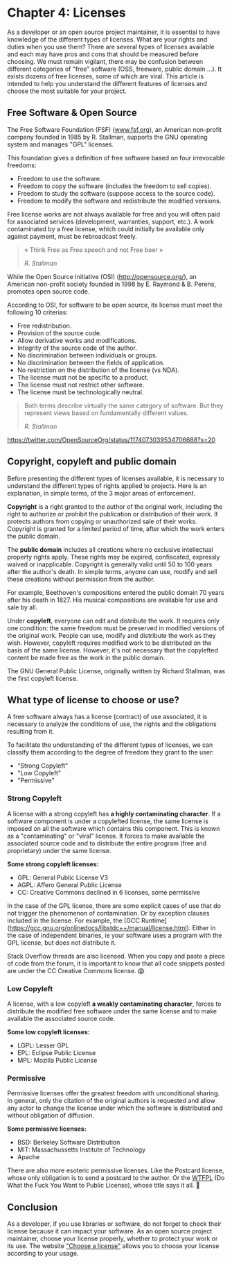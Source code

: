 # Chapter 4: Licenses

As a developer or an open source project maintainer, it is essential to have knowledge of the different types of licenses. What are your rights and duties when you use them? There are several types of licenses available and each may have pros and cons that should be measured before choosing. We must remain vigilant, there may be confusion between different categories of "free" software (OSS, freeware, public domain ...). It exists dozens of free licenses, some of which are viral. This article is intended to help you understand the different features of licenses and choose the most suitable for your project.

## Free Software & Open Source

The Free Software Foundation (FSF) (www.fsf.org), an American non-profit company founded in 1985 by R. Stallman, supports the GNU operating system and manages "GPL" licenses.

This foundation gives a definition of free software based on four irrevocable freedoms:

- Freedom to use the software.
- Freedom to copy the software (includes the freedom to sell copies).
- Freedom to study the software (suppose access to the source code).
- Freedom to modify the software and redistribute the modified versions.

Free license works are not always available for free and you will often paid for associated services (development, warranties, support, etc.). A work contaminated by a free license, which could initially be available only against payment, must be rebroadcast freely.

> « Think Free as Free speech and not Free beer »
>
> _R. Stallman_

While the Open Source Initiative (OSI) (http://opensource.org/), an American non-profit society founded in 1998 by E. Raymond & B. Perens, promotes open source code.

According to OSI, for software to be open source, its license must meet the following 10 criterias:

- Free redistribution.
- Provision of the source code.
- Allow derivative works and modifications.
- Integrity of the source code of the author.
- No discrimination between individuals or groups.
- No discrimination between the fields of application.
- No restriction on the distribution of the license (vs NDA).
- The license must not be specific to a product.
- The license must not restrict other software.
- The license must be technologically neutral.

> Both terms describe virtually the same category of software. But they represent views based on fundamentally different values.
>
> _R. Stallman_

https://twitter.com/OpenSourceOrg/status/1174073039534706688?s=20


## Copyright, copyleft and public domain

Before presenting the different types of licenses available, it is necessary to understand the different types of rights applied to projects. Here is an explanation, in simple terms, of the 3 major areas of enforcement.

**Copyright** is a right granted to the author of the original work, including the right to authorize or prohibit the publication or distribution of their work. It protects authors from copying or unauthorized sale of their works. Copyright is granted for a limited period of time, after which the work enters the public domain.

The **public domain** includes all creations where no exclusive intellectual property rights apply. These rights may be expired, confiscated, expressly waived or inapplicable. Copyright is generally valid until 50 to 100 years after the author's death. In simple terms, anyone can use, modify and sell these creations without permission from the author.

For example, Beethoven's compositions entered the public domain 70 years after his death in 1827. His musical compositions are available for use and sale by all.

Under **copyleft**, everyone can edit and distribute the work. It requires only one condition: the same freedom must be preserved in modified versions of the original work. People can use, modify and distribute the work as they wish. However, copyleft requires modified work to be distributed on the basis of the same license. However, it's not necessary that the copylefted content be made free as the work in the public domain.

The GNU General Public License, originally written by Richard Stallman, was the first copyleft license.


## What type of license to choose or use?

A free software always has a license (contract) of use associated, it is necessary to analyze the conditions of use, the rights and the obligations resulting from it.

To facilitate the understanding of the different types of licenses, we can classify them according to the degree of freedom they grant to the user:

- "Strong Copyleft"
- "Low Copyleft"
- "Permissive"


### Strong Copyleft

A license with a strong copyleft has **a highly contaminating character**. If a software component is under a copylefted license, the same license is imposed on all the software which contains this component. This is known as a "contaminating" or "viral" license. It forces to make available the associated source code and to distribute the entire program (free and proprietary) under the same license.

**Some strong copyleft licenses:**
- GPL: General Public License V3
- AGPL: Affero General Public License
- CC: Creative Commons declined in 6 licenses, some permissive

In the case of the GPL license, there are some explicit cases of use that do not trigger the phenomenon of contamination. Or by exception clauses included in the license. For example, the [GCC Runtime] (https://gcc.gnu.org/onlinedocs/libstdc++/manual/license.html). Either in the case of independent binaries, ie your software uses a program with the GPL license, but does not distribute it.

Stack Overflow threads are also licensed. When you copy and paste a piece of code from the forum, it is important to know that all code snippets posted are under the CC Creative Commons license. 😱


### Low Copyleft

A license, with a low copyleft **a weakly contaminating character**, forces to distribute the modified free software under the same license and to make available the associated source code.

**Some low copyleft licenses:**
- LGPL: Lesser GPL
- EPL: Eclipse Public License
- MPL: Mozilla Public License


### Permissive

Permissive licenses offer the greatest freedom with unconditional sharing. In general, only the citation of the original authors is requested and allow any actor to change the license under which the software is distributed and without obligation of diffusion.

**Some permissive licenses:**
- BSD: Berkeley Software Distribution
- MIT: Massachussetts Institute of Technology
- Apache

There are also more esoteric permissive licenses. Like the Postcard license, whose only obligation is to send a postcard to the author. Or the [WTFPL](http://www.wtfpl.net/) (Do What the Fuck You Want to Public License), whose title says it all. 🙂


## Conclusion

As a developer, if you use libraries or software, do not forget to check their license because it can impact your software. As an open source project maintainer, choose your license properly, whether to protect your work or its use. The website ["Choose a license"](https://choosealicense.com/) allows you to choose your license according to your usage.
